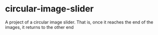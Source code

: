 # circular-image-slider
A project of a circular image slider. That is, once it reaches the end of the images, it returns to the other end
